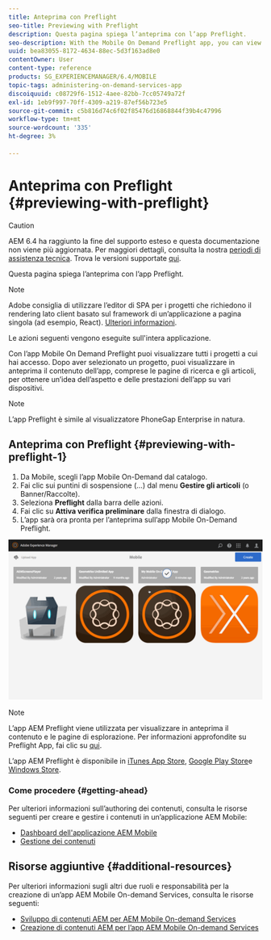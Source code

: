 ```yaml
---
title: Anteprima con Preflight
seo-title: Previewing with Preflight
description: Questa pagina spiega l’anteprima con l’app Preflight.
seo-description: With the Mobile On Demand Preflight app, you can view all projects to which you have access. Follow this page to learn more about this.
uuid: bea83055-8172-4634-88ec-5d3f163ad8e0
contentOwner: User
content-type: reference
products: SG_EXPERIENCEMANAGER/6.4/MOBILE
topic-tags: administering-on-demand-services-app
discoiquuid: c08729f6-1512-4aee-82bb-7cc05749a72f
exl-id: 1eb9f997-70ff-4309-a219-87ef56b723e5
source-git-commit: c5b816d74c6f02f85476d16868844f39b4c47996
workflow-type: tm+mt
source-wordcount: '335'
ht-degree: 3%

---
```


# Anteprima con Preflight {#previewing-with-preflight}

>[!CAUTION]
>
>AEM 6.4 ha raggiunto la fine del supporto esteso e questa documentazione non viene più aggiornata. Per maggiori dettagli, consulta la nostra [periodi di assistenza tecnica](https://helpx.adobe.com/it/support/programs/eol-matrix.html). Trova le versioni supportate [qui](https://experienceleague.adobe.com/docs/).

Questa pagina spiega l’anteprima con l’app Preflight.

>[!NOTE]
>
>Adobe consiglia di utilizzare l’editor di SPA per i progetti che richiedono il rendering lato client basato sul framework di un’applicazione a pagina singola (ad esempio, React). [Ulteriori informazioni](/help/sites-developing/spa-overview.md).

Le azioni seguenti vengono eseguite sull&#39;intera applicazione.

Con l’app Mobile On Demand Preflight puoi visualizzare tutti i progetti a cui hai accesso. Dopo aver selezionato un progetto, puoi visualizzare in anteprima il contenuto dell’app, comprese le pagine di ricerca e gli articoli, per ottenere un’idea dell’aspetto e delle prestazioni dell’app su vari dispositivi.

>[!NOTE]
>
>L’app Preflight è simile al visualizzatore PhoneGap Enterprise in natura.

## Anteprima con Preflight {#previewing-with-preflight-1}

1. Da Mobile, scegli l’app Mobile On-Demand dal catalogo.
1. Fai clic sui puntini di sospensione (...) dal menu **Gestire gli articoli** (o Banner/Raccolte).
1. Seleziona **Preflight** dalla barra delle azioni.
1. Fai clic su **Attiva verifica preliminare** dalla finestra di dialogo.
1. L’app sarà ora pronta per l’anteprima sull’app Mobile On-Demand Preflight.

![chlimage_1-8](assets/chlimage_1-8.gif)

>[!NOTE]
>
>L’app AEM Preflight viene utilizzata per visualizzare in anteprima il contenuto e le pagine di esplorazione. Per informazioni approfondite su Preflight App, fai clic su [qui](https://helpx.adobe.com/digital-publishing-solution/help/preflight-app.html).
>
>L’app AEM Preflight è disponibile in [iTunes App Store](https://itunes.apple.com/us/app/adobe-experience-manager-mobile/id1042687518?mt=8), [Google Play Store](https://play.google.com/store/apps/details?id=com.adobe.dps.preflight&amp;hl=en)e [Windows Store](https://www.microsoft.com/en-us/store/p/adobe-experience-manager-mobile-preflight/9nblggh5wmxq).

### Come procedere {#getting-ahead}

Per ulteriori informazioni sull’authoring dei contenuti, consulta le risorse seguenti per creare e gestire i contenuti in un’applicazione AEM Mobile:

* [Dashboard dell&#39;applicazione AEM Mobile](/help/mobile/mobile-apps-ondemand-application-dashboard.md)
* [Gestione dei contenuti](/help/mobile/mobile-apps-ondemand-manage-content-ondemand.md)

## Risorse aggiuntive {#additional-resources}

Per ulteriori informazioni sugli altri due ruoli e responsabilità per la creazione di un’app AEM Mobile On-demand Services, consulta le risorse seguenti:

* [Sviluppo di contenuti AEM per AEM Mobile On-demand Services](/help/mobile/aem-mobile-on-demand.md)
* [Creazione di contenuti AEM per l’app AEM Mobile On-demand Services](/help/mobile/mobile-apps-ondemand.md)
